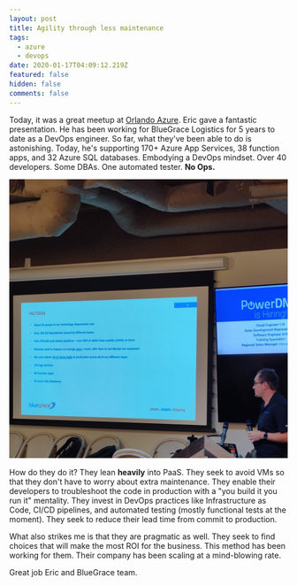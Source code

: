 ```yaml
---
layout: post
title: Agility through less maintenance
tags:
  - azure
  - devops
date: 2020-01-17T04:09:12.219Z
featured: false
hidden: false
comments: false
---
```

Today, it was a great meetup at [Orlando Azure](https://www.meetup.com/Orlando-Azure-users-meet-up/events/267621561/). Eric gave a fantastic presentation. He has been working for BlueGrace Logistics for 5 years to date as a DevOps engineer. So far, what they've been able to do is astonishing. Today, he's supporting 170+ Azure App Services, 38 function apps, and 32 Azure SQL databases. Embodying a DevOps mindset. Over 40 developers. Some DBAs. One automated tester. **No Ops.**

<!--more-->

![DevOps and Azure at BlueGrace](/assets/uploads/IMG_20200116_202226__01.jpg "DevOps and Azure at BlueGrace")

How do they do it? They lean **heavily** into PaaS. They seek to avoid VMs so that they don't have to worry about extra maintenance. They enable their developers to troubleshoot the code in production with a "you build it you run it" mentality. They invest in DevOps practices like Infrastructure as Code, CI/CD pipelines, and automated testing (mostly functional tests at the moment). They seek to reduce their lead time from commit to production. 

What also strikes me is that they are pragmatic as well. They seek to find choices that will make the most ROI for the business. This method has been working for them. Their company has been scaling at a mind-blowing rate.

Great job Eric and BlueGrace team.
